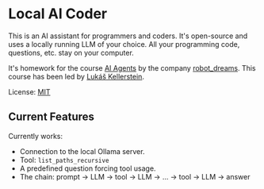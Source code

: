 # Local AI Coder

This is an AI assistant for programmers and coders. It's open-source and uses a locally running LLM of your choice. All your programming code, questions, etc. stay on your computer.

It's homework for the course [AI Agents](https://robotdreams.cz/course/567-ai-agents) by the company [robot_dreams](https://robotdreams.cz/). This course has been led by [Lukáš Kellerstein](https://www.linkedin.com/in/lukas-kellerstein/).

License: [MIT](LICENSE)

## Current Features

Currently works:

* Connection to the local Ollama server.
* Tool: `list_paths_recursive`
* A predefined question forcing tool usage.
* The chain: prompt → LLM → tool → LLM → … → tool → LLM → answer

